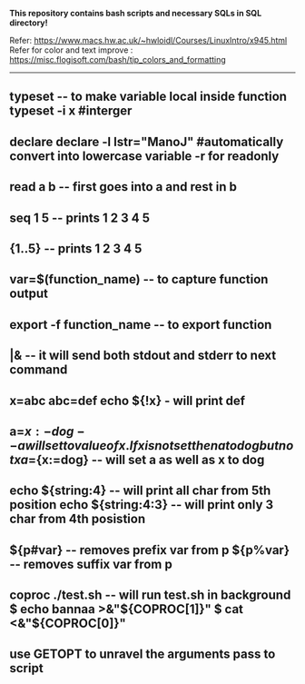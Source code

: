 **This repository contains bash scripts and necessary SQLs in SQL directory!**

Refer: https://www.macs.hw.ac.uk/~hwloidl/Courses/LinuxIntro/x945.html
Refer for color and text improve : https://misc.flogisoft.com/bash/tip_colors_and_formatting

---
typeset  -- to make variable local inside function
typeset -i x #interger
---
declare
declare -l lstr="ManoJ" #automatically convert into lowercase variable
-r for readonly
---
read a b -- first goes into a and rest in b
---
seq 1 5  -- prints 1 2 3 4 5
---
{1..5}  -- prints 1 2 3 4 5
---
var=$(function_name)  -- to capture function output
---
export -f function_name  -- to export function
---
|&  -- it will send both stdout and stderr to next command
---
x=abc
abc=def
echo ${!x} - will print def
---
a=${x:-dog} -- a will set to value of x. If x is not set then a to dog but not x
a=${x:=dog} -- will set a as well as x to dog
---
echo ${string:4} -- will print all char from 5th position
echo ${string:4:3} -- will print only 3 char from 4th posistion 
---
${p#var} -- removes prefix var from p
${p%var} -- removes suffix var from p
---
coproc ./test.sh -- will run test.sh in background
$ echo bannaa >&"${COPROC[1]}"
$ cat <&"${COPROC[0]}"
---
use GETOPT to unravel the arguments pass to script
---
